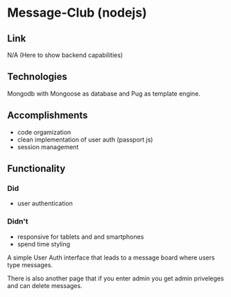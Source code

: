# Message-Club (nodejs)
## Link
 N/A (Here to show backend capabilities)

## Technologies 
Mongodb with Mongoose as database and Pug as template engine.

## Accomplishments
+ code orgamization
+ clean implementation of user auth (passport js)
+ session management


## Functionality
### Did
+ user authentication
### Didn't
+ responsive for tablets and and smartphones
+ spend time styling
  

A simple User Auth interface that leads to a message board where users type messages. 


There is also another page that if you enter admin you get admin priveleges and can delete messages.



